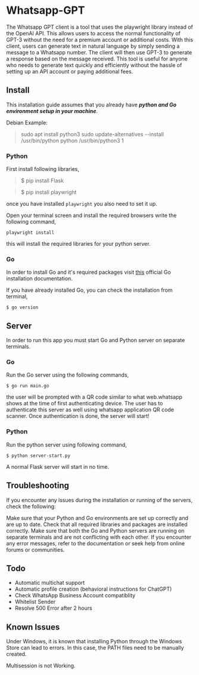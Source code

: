 # Whatsapp-GPT
The Whatsapp GPT client is a tool that uses the playwright library instead of the OpenAI API. This allows users to access the normal functionality of GPT-3 without the need for a premium account or additional costs. With this client, users can generate text in natural language by simply sending a message to a Whatsapp number. The client will then use GPT-3 to generate a response based on the message received. This tool is useful for anyone who needs to generate text quickly and efficiently without the hassle of setting up an API account or paying additional fees.

## Install
This installation guide assumes that you already have ***python and Go environment setup in your machine***. 

Debian Example:
> sudo apt install python3
> sudo update-alternatives --install  /usr/bin/python python /usr/bin/python3 1 

### Python 
First install following libraries, 

>$ pip install Flask

>$ pip install playwright

once you have installed `playwright` you also need to set it up. 

Open your terminal screen and install the required browsers write the following command, 

`playwright install`

this will install the required libraries for your python server. 

### Go
In order to install Go and it's required packages visit [this](https://go.dev/doc/install) official Go installation documentation. 

If you have already installed Go, you can check the installation from terminal, 

`$ go version`

## Server
In order to run this app you must start Go and Python server on separate terminals. 

### Go
Run the Go server using the following commands, 

`$ go run main.go`

the user will be prompted with a QR code similar to what web.whatsapp shows at the time of first authenticating device. The user has to authenticate this server as well using whatsapp application QR code scanner. 
Once authentication is done, the server will start!

### Python 
Run the python server using following command, 

`$ python server-start.py`

A normal Flask server will start in no time. 

## Troubleshooting
If you encounter any issues during the installation or running of the servers, check the following:

Make sure that your Python and Go environments are set up correctly and are up to date.
Check that all required libraries and packages are installed correctly.
Make sure that both the Go and Python servers are running on separate terminals and are not conflicting with each other.
If you encounter any error messages, refer to the documentation or seek help from online forums or communities.

## Todo
- Automatic multichat support
- Automatic profile creation (behavioral instructions for ChatGPT)
- Check WhatsApp Business Account compatiblity
- Whitelist Sender
- Resolve 500 Error after 2 hours

## Known Issues
Under Windows, it is known that installing Python through the Windows Store can lead to errors. In this case, the PATH files need to be manually created.

Multisession is not Working.
